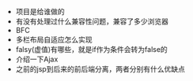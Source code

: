 - 项目是给谁做的
- 有没有处理过什么兼容性问题，兼容了多少浏览器
- BFC
- 多栏布局自适应怎么实现
- falsy(虚值)有哪些，就是if作为条件会转为false的
- 介绍一下Ajax
- 之前的jsp到后来的前后端分离，两者分别有什么优缺点